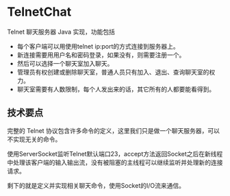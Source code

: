 # TelnetChat

Telnet 聊天服务器 Java 实现，功能包括

* 每个客户端可以用使用telnet ip:port的方式连接到服务器上。
* 新连接需要用用户名和密码登录，如果没有，则需要注册一个。
* 然后可以选择一个聊天室加入聊天。
* 管理员有权创建或删除聊天室，普通人员只有加入、退出、查询聊天室的权力。
* 聊天室需要有人数限制，每个人发出来的话，其它所有的人都要能看得到。

## 技术要点

完整的 Telnet 协议包含许多命令的定义，这里我们只是做一个聊天服务器，可以不实现无关的命令。

使用ServerSocket监听Telnet默认端口23，accept方法返回Socket之后在新线程中处理该客户端的输入输出流，没有被阻塞的主线程可以继续监听并处理新的连接请求。

剩下的就是定义并实现相关聊天命令，使用Socket的I/O流来通信。 